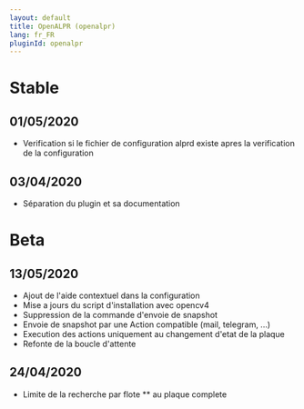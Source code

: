 ```yaml
---
layout: default
title: OpenALPR (openalpr)
lang: fr_FR
pluginId: openalpr
---
```


# Stable
## 01/05/2020
* Verification si le fichier de configuration alprd existe apres la verification de la configuration
## 03/04/2020
* Séparation du plugin et sa documentation
# Beta
## 13/05/2020
* Ajout de l'aide contextuel dans la configuration
* Mise a jours du script d'installation avec opencv4
* Suppression de la commande d'envoie de snapshot
* Envoie de snapshot par une Action compatible (mail, telegram, ...)
* Execution des actions uniquement au changement d'etat de la plaque
* Refonte de la boucle d'attente
## 24/04/2020
* Limite de la recherche par flote ** au plaque complete

